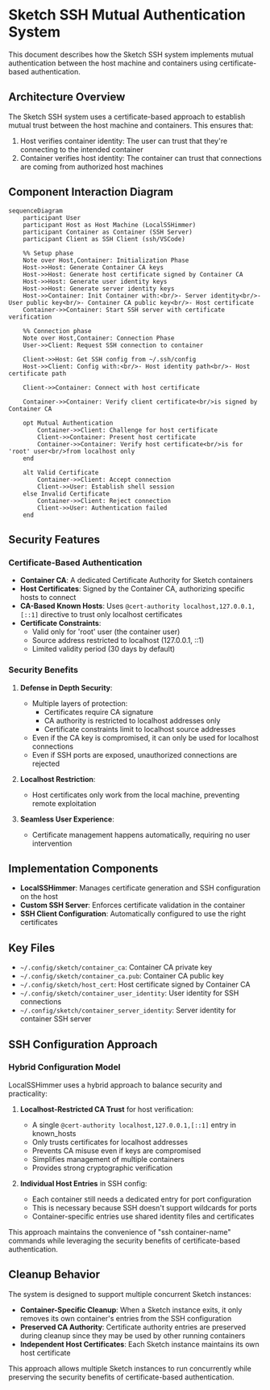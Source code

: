 # Sketch SSH Mutual Authentication System

This document describes how the Sketch SSH system implements mutual authentication between the host machine and containers using certificate-based authentication.

## Architecture Overview

The Sketch SSH system uses a certificate-based approach to establish mutual trust between the host machine and containers. This ensures that:

1. Host verifies container identity: The user can trust that they're connecting to the intended container
2. Container verifies host identity: The container can trust that connections are coming from authorized host machines

## Component Interaction Diagram

```mermaid
sequenceDiagram
    participant User
    participant Host as Host Machine (LocalSSHimmer)
    participant Container as Container (SSH Server)
    participant Client as SSH Client (ssh/VSCode)

    %% Setup phase
    Note over Host,Container: Initialization Phase
    Host->>Host: Generate Container CA keys
    Host->>Host: Generate host certificate signed by Container CA
    Host->>Host: Generate user identity keys
    Host->>Host: Generate server identity keys
    Host->>Container: Init Container with:<br/>- Server identity<br/>- User public key<br/>- Container CA public key<br/>- Host certificate
    Container->>Container: Start SSH server with certificate verification

    %% Connection phase
    Note over Host,Container: Connection Phase
    User->>Client: Request SSH connection to container
    
    Client->>Host: Get SSH config from ~/.ssh/config
    Host->>Client: Config with:<br/>- Host identity path<br/>- Host certificate path
    
    Client->>Container: Connect with host certificate
    
    Container->>Container: Verify client certificate<br/>is signed by Container CA
    
    opt Mutual Authentication
        Container->>Client: Challenge for host certificate
        Client->>Container: Present host certificate
        Container->>Container: Verify host certificate<br/>is for 'root' user<br/>from localhost only
    end
    
    alt Valid Certificate
        Container->>Client: Accept connection
        Client->>User: Establish shell session
    else Invalid Certificate
        Container->>Client: Reject connection
        Client->>User: Authentication failed
    end
```

## Security Features

### Certificate-Based Authentication

- **Container CA**: A dedicated Certificate Authority for Sketch containers
- **Host Certificates**: Signed by the Container CA, authorizing specific hosts to connect
- **CA-Based Known Hosts**: Uses `@cert-authority localhost,127.0.0.1,[::1]` directive to trust only localhost certificates
- **Certificate Constraints**:
  - Valid only for 'root' user (the container user)
  - Source address restricted to localhost (127.0.0.1, ::1)
  - Limited validity period (30 days by default)

### Security Benefits

1. **Defense in Depth Security**:
   - Multiple layers of protection:
     - Certificates require CA signature
     - CA authority is restricted to localhost addresses only
     - Certificate constraints limit to localhost source addresses
   - Even if the CA key is compromised, it can only be used for localhost connections
   - Even if SSH ports are exposed, unauthorized connections are rejected

2. **Localhost Restriction**:
   - Host certificates only work from the local machine, preventing remote exploitation

3. **Seamless User Experience**:
   - Certificate management happens automatically, requiring no user intervention

## Implementation Components

- **LocalSSHimmer**: Manages certificate generation and SSH configuration on the host
- **Custom SSH Server**: Enforces certificate validation in the container
- **SSH Client Configuration**: Automatically configured to use the right certificates

## Key Files

- `~/.config/sketch/container_ca`: Container CA private key
- `~/.config/sketch/container_ca.pub`: Container CA public key
- `~/.config/sketch/host_cert`: Host certificate signed by Container CA
- `~/.config/sketch/container_user_identity`: User identity for SSH connections
- `~/.config/sketch/container_server_identity`: Server identity for container SSH server

## SSH Configuration Approach

### Hybrid Configuration Model

LocalSSHimmer uses a hybrid approach to balance security and practicality:

1. **Localhost-Restricted CA Trust** for host verification:
   - A single `@cert-authority localhost,127.0.0.1,[::1]` entry in known_hosts
   - Only trusts certificates for localhost addresses
   - Prevents CA misuse even if keys are compromised
   - Simplifies management of multiple containers
   - Provides strong cryptographic verification

2. **Individual Host Entries** in SSH config:
   - Each container still needs a dedicated entry for port configuration
   - This is necessary because SSH doesn't support wildcards for ports
   - Container-specific entries use shared identity files and certificates

This approach maintains the convenience of "ssh container-name" commands while leveraging the security benefits of certificate-based authentication.

## Cleanup Behavior

The system is designed to support multiple concurrent Sketch instances:

- **Container-Specific Cleanup**: When a Sketch instance exits, it only removes its own container's entries from the SSH configuration
- **Preserved CA Authority**: Certificate authority entries are preserved during cleanup since they may be used by other running containers
- **Independent Host Certificates**: Each Sketch instance maintains its own host certificate

This approach allows multiple Sketch instances to run concurrently while preserving the security benefits of certificate-based authentication.
